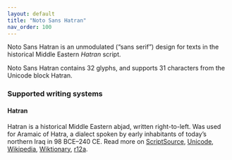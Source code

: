 ```yaml
---
layout: default
title: "Noto Sans Hatran"
nav_order: 100
---
```

Noto Sans Hatran is an unmodulated (“sans serif”) design for texts in the historical Middle Eastern _Hatran_ script. 

Noto Sans Hatran contains 32 glyphs, and supports 31 characters from the Unicode block Hatran.


### Supported writing systems


#### Hatran

Hatran is a historical Middle Eastern abjad, written right-to-left. Was used for Aramaic of Hatra, a dialect spoken by early inhabitants of today’s northern Iraq in 98 BCE–240 CE. Read more on [ScriptSource](https://scriptsource.org/scr/Hatr), [Unicode](https://www.unicode.org/versions/Unicode13.0.0/ch10.pdf#G34825), [Wikipedia](https://en.wikipedia.org/wiki/ISO_15924:Hatr), [Wiktionary](https://en.wiktionary.org/wiki/Category:Hatran_script), [r12a](https://r12a.github.io/scripts/links?iso=Hatr).

